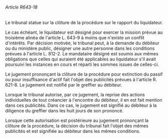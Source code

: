 ###### Article R643-18

Le tribunal statue sur la clôture de la procédure sur le rapport du liquidateur.

Le cas échéant, le liquidateur est désigné pour exercer la mission prévue au troisième alinéa de l'article L. 643-9 à moins que n'existe un conflit d'intérêts. Par décision motivée, le tribunal peut, à la demande du débiteur ou du ministère public, désigner une autre personne dans les conditions prévues à l'article L. 812-2. Le mandataire désigné est soumis aux mêmes obligations que celles qui auraient été applicables au liquidateur s'il avait poursuivi les instances en cours et réparti les sommes issues de celles-ci.

Le jugement prononçant la clôture de la procédure pour extinction du passif ou pour insuffisance d'actif fait l'objet des publicités prévues à l'article R. 621-8. Le jugement est notifié par le greffier au débiteur.

Lorsque le tribunal autorise, par ce jugement, la reprise des actions individuelles de tout créancier à l'encontre du débiteur, il en est fait mention dans ces publicités. Dans ce cas, le jugement est signifié au débiteur à la diligence du greffier dans les huit jours de son prononcé.

Lorsque cette autorisation est postérieure au jugement prononçant la clôture de la procédure, la décision du tribunal fait l'objet des mêmes publicités et est signifiée au débiteur dans les mêmes conditions.

